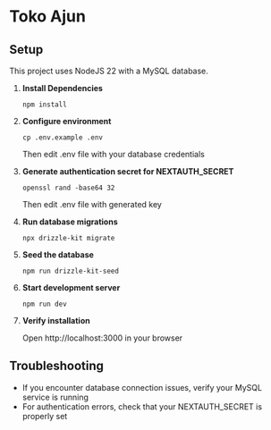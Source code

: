 # Toko Ajun

## Setup

This project uses NodeJS 22 with a MySQL database.

1. **Install Dependencies**

   `npm install`

2. **Configure environment**

   `cp .env.example .env`

   Then edit .env file with your database credentials

3. **Generate authentication secret for NEXTAUTH_SECRET**

   `openssl rand -base64 32`

   Then edit .env file with generated key

4. **Run database migrations**

   `npx drizzle-kit migrate`

5. **Seed the database**

   `npm run drizzle-kit-seed`

6. **Start development server**

   `npm run dev`

7. **Verify installation**

   Open http://localhost:3000 in your browser

## Troubleshooting

- If you encounter database connection issues, verify your MySQL service is running
- For authentication errors, check that your NEXTAUTH_SECRET is properly set
